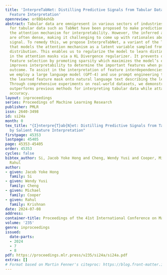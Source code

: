 ```yaml
---
title: 'InterpreTabNet: Distilling Predictive Signals from Tabular Data by Salient
  Feature Interpretation'
openreview: or8BQ4ohGb
abstract: Tabular data are omnipresent in various sectors of industries. Neural networks
  for tabular data such as TabNet have been proposed to make predictions while leveraging
  the attention mechanism for interpretability. However, the inferred attention masks
  are often dense, making it challenging to come up with rationales about the predictive
  signal. To remedy this, we propose InterpreTabNet, a variant of the TabNet model
  that models the attention mechanism as a latent variable sampled from a Gumbel-Softmax
  distribution. This enables us to regularize the model to learn distinct concepts
  in the attention masks via a KL Divergence regularizer. It prevents overlapping
  feature selection by promoting sparsity which maximizes the model’s efficacy and
  improves interpretability to determine the important features when predicting the
  outcome. To assist in the interpretation of feature interdependencies from our model,
  we employ a large language model (GPT-4) and use prompt engineering to map from
  the learned feature mask onto natural language text describing the learned signal.
  Through comprehensive experiments on real-world datasets, we demonstrate that InterpreTabNet
  outperforms previous methods for interpreting tabular data while attaining competitive
  accuracy.
layout: inproceedings
series: Proceedings of Machine Learning Research
publisher: PMLR
issn: 2640-3498
id: si24a
month: 0
tex_title: "{I}nterpre{T}ab{N}et: Distilling Predictive Signals from Tabular Data
  by Salient Feature Interpretation"
firstpage: 45353
lastpage: 45405
page: 45353-45405
order: 45353
cycles: false
bibtex_author: Si, Jacob Yoke Hong and Cheng, Wendy Yusi and Cooper, Michael and Krishnan,
  Rahul
author:
- given: Jacob Yoke Hong
  family: Si
- given: Wendy Yusi
  family: Cheng
- given: Michael
  family: Cooper
- given: Rahul
  family: Krishnan
date: 2024-07-08
address:
container-title: Proceedings of the 41st International Conference on Machine Learning
volume: '235'
genre: inproceedings
issued:
  date-parts:
  - 2024
  - 7
  - 8
pdf: https://proceedings.mlr.press/v235/si24a/si24a.pdf
extras: []
# Format based on Martin Fenner's citeproc: https://blog.front-matter.io/posts/citeproc-yaml-for-bibliographies/
---
```


